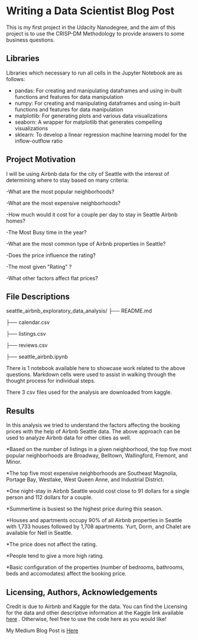 # Writing a Data Scientist Blog Post
This is my first project in the Udacity Nanodegree, and the aim of this project is to use the CRISP-DM Methodology to provide answers to some business questions.

## Libraries
Libraries which necessary to run all cells in the Jupyter Notebook are as follows:

- pandas:  For creating and manipulating dataframes and using in-built functions and features for data manipulation
- numpy:   For creating and manipulating dataframes and using in-built functions and features for data manipulation
- matplotlib: For generating plots and various data visualizations
- seaborn: A wrapper for matplotlib that generates compelling visualizations
- sklearn:  To develop a linear regression machine learning model for the inflow-outflow ratio

## Project Motivation
I will be using Airbnb data for the city of Seattle with the interest of determining where to stay based on many criteria:

-What are the most popular neighborhoods?

-What are the most expensive neighborhoods?

-How much would it cost for a couple per day to stay in Seattle Airbnb homes?

-The Most Busy time in the year?

-What are the most common type of Airbnb properties in Seattle?

-Does the price influence the rating?

-The most given "Rating" ?

-What other factors affect flat prices?

## File Descriptions
seattle_airbnb_exploratory_data_analysis/
├── README.md

├── calendar.csv

├── listings.csv

├── reviews.csv

├── seattle_airbnb.ipynb

There is 1 notebook available here to showcase work related to the above questions. Markdown cells were used to assist in walking through the thought process for individual steps.

There 3 csv files used for the analysis are downloaded from kaggle.

## Results

In this analysis we tried to understand the factors affecting the booking prices with the help of Airbnb Seattle data. The above approach can be used to analyze Airbnb data for other cities as well.

*Based on the number of listings in a given neighborhood, the top five most popular neighborhoods are Broadway, Belltown, Wallingford, Fremont, and Minor.

*The top five most expensive neighborhoods are Southeast Magnolia, Portage Bay, Westlake, West Queen Anne, and Industrial District.

*One night-stay in Airbnb Seattle would cost close to 91 dollars for a single person and 112 dollars for a couple.

*Summertime is busiest so the highest price during this season.

*Houses and apartments occupy 90% of all Airbnb properties in Seattle with 1,733 houses followed by 1,708 apartments. Yurt, Dorm, and Chalet are available for Nell in Seattle.

*The price does not affect the rating.

*People tend to give a more high rating.

*Basic configuration of the properties (number of bedrooms, bathrooms, beds and accomodates) affect the booking price.

## Licensing, Authors, Acknowledgements

Credit is due to Airbnb and Kaggle for the data. You can find the Licensing for the data and other descriptive information at the Kaggle link available [here](https://www.kaggle.com/datasets/airbnb/seattle) . Otherwise, feel free to use the code here as you would like!

My Medium Blog Post is [Here](https://medium.com/@hagar.agha93/analyzing-seattle-airbnb-using-data-science-approaches-d5fa942b2039)




